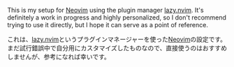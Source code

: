 This is my setup for [Neovim](https://github.com/neovim/neovim) using the plugin manager [lazy.nvim](https://github.com/folke/lazy.nvim). It's definitely a work in progress and highly personalized, so I don't recommend trying to use it directly, but I hope it can serve as a point of reference.

これは、[lazy.nvim](https://github.com/folke/lazy.nvim)というプラグインマネージャーを使った[Neovim](https://github.com/neovim/neovim)の設定です。まだ試行錯誤中で自分用にカスタマイズしたものなので、直接使うのはおすすめしませんが、参考になれば幸いです。

